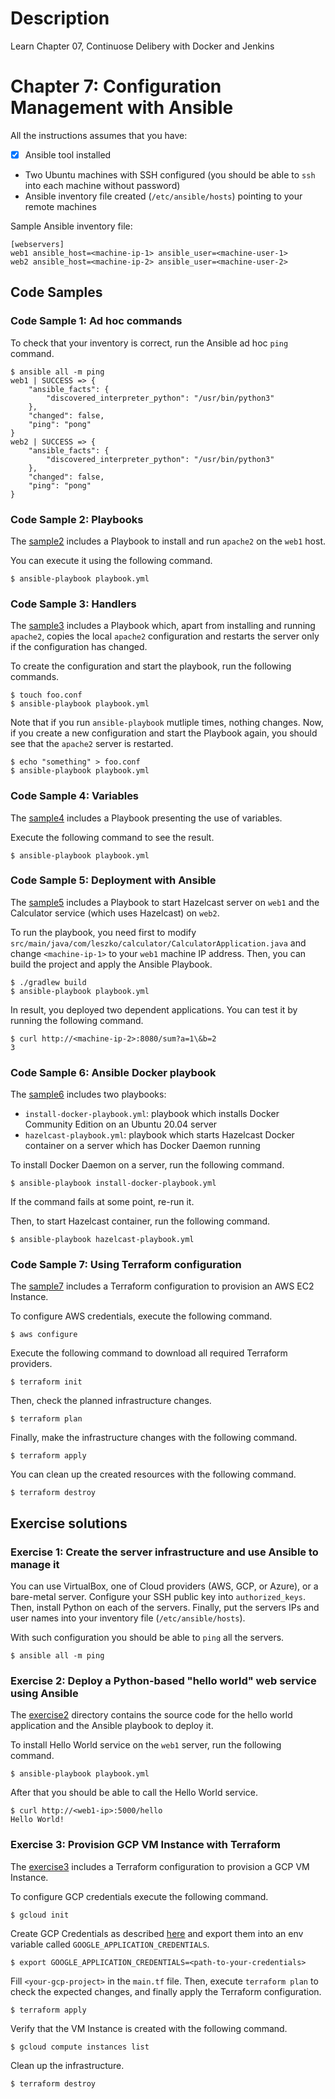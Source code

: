 # Description

Learn Chapter 07, Continuose Delibery with Docker and  Jenkins

# Chapter 7: Configuration Management with Ansible

All the instructions assumes that you have:
* [x] Ansible tool installed
* Two Ubuntu machines with SSH configured (you should be able to `ssh` into each machine without password)
* Ansible inventory file created (`/etc/ansible/hosts`) pointing to your remote machines

Sample Ansible inventory file:

	[webservers]
	web1 ansible_host=<machine-ip-1> ansible_user=<machine-user-1>
	web2 ansible_host=<machine-ip-2> ansible_user=<machine-user-2>

## Code Samples

### Code Sample 1: Ad hoc commands

To check that your inventory is correct, run the Ansible ad hoc `ping` command.

	$ ansible all -m ping
	web1 | SUCCESS => {
	    "ansible_facts": {
	        "discovered_interpreter_python": "/usr/bin/python3"
	    },
	    "changed": false,
	    "ping": "pong"
	}
	web2 | SUCCESS => {
	    "ansible_facts": {
	        "discovered_interpreter_python": "/usr/bin/python3"
	    },
	    "changed": false,
	    "ping": "pong"
	}

### Code Sample 2: Playbooks

The [sample2](sample2) includes a Playbook to install and run `apache2` on the `web1` host.

You can execute it using the following command.

	$ ansible-playbook playbook.yml

### Code Sample 3: Handlers

The [sample3](sample3) includes a Playbook which, apart from installing and running `apache2`, copies the local `apache2` configuration and restarts the server only if the configuration has changed.

To create the configuration and start the playbook, run the following commands.

	$ touch foo.conf
	$ ansible-playbook playbook.yml

Note that if you run `ansible-playbook` mutliple times, nothing changes. Now, if you create a new configuration and start the Playbook again, you should see that the `apache2` server is restarted.

	$ echo "something" > foo.conf
	$ ansible-playbook playbook.yml

### Code Sample 4: Variables

The [sample4](sample4) includes a Playbook presenting the use of variables.

Execute the following command to see the result.

	$ ansible-playbook playbook.yml

### Code Sample 5: Deployment with Ansible

The [sample5](sample5) includes a Playbook to start Hazelcast server on `web1` and the Calculator service (which uses Hazelcast) on `web2`.

To run the playbook, you need first to modify `src/main/java/com/leszko/calculator/CalculatorApplication.java` and change `<machine-ip-1>` to your `web1` machine IP address. Then, you can build the project and apply the Ansible Playbook.

	$ ./gradlew build
	$ ansible-playbook playbook.yml

In result, you deployed two dependent applications. You can test it by running the following command.

	$ curl http://<machine-ip-2>:8080/sum?a=1\&b=2
	3

### Code Sample 6: Ansible Docker playbook

The [sample6](sample6) includes two playbooks:
 * `install-docker-playbook.yml`: playbook which installs Docker Community Edition on an Ubuntu 20.04 server
 * `hazelcast-playbook.yml`: playbook which starts Hazelcast Docker container on a server which has Docker Daemon running

 To install Docker Daemon on a server, run the following command.

	$ ansible-playbook install-docker-playbook.yml

If the command fails at some point, re-run it.

Then, to start Hazelcast container, run the following command.

	$ ansible-playbook hazelcast-playbook.yml

### Code Sample 7: Using Terraform configuration

The [sample7](sample7) includes a Terraform configuration to provision an AWS EC2 Instance.

To configure AWS credentials, execute the following command.

	$ aws configure

Execute the following command to download all required Terraform providers.

	$ terraform init

Then, check the planned infrastructure changes.

	$ terraform plan

Finally, make the infrastructure changes with the following command.

	$ terraform apply

You can clean up the created resources with the following command.

	$ terraform destroy

## Exercise solutions

### Exercise 1: Create the server infrastructure and use Ansible to manage it

You can use VirtualBox, one of Cloud providers (AWS, GCP, or Azure), or a bare-metal server. Configure your SSH public key into `authorized_keys`. Then, install Python on each of the servers. Finally, put the servers IPs and user names into your inventory file (`/etc/ansible/hosts`).

With such configuration you should be able to `ping` all the servers.

	$ ansible all -m ping

### Exercise 2: Deploy a Python-based "hello world" web service using Ansible

The [exercise2](exercise2) directory contains the source code for the hello world application and the Ansible playbook to deploy it.

To install Hello World service on the `web1` server, run the following command.

	$ ansible-playbook playbook.yml

After that you should be able to call the Hello World service.

	$ curl http://<web1-ip>:5000/hello
	Hello World!

### Exercise 3: Provision GCP VM Instance with Terraform

The [exercise3](exercise3) includes a Terraform configuration to provision a GCP VM Instance.

To configure GCP credentials execute the following command.

	$ gcloud init

Create GCP Credentials as described [here](https://console.cloud.google.com/iam-admin/serviceaccounts) and export them into an env variable called `GOOGLE_APPLICATION_CREDENTIALS`.

	$ export GOOGLE_APPLICATION_CREDENTIALS=<path-to-your-credentials>

Fill `<your-gcp-project>` in the `main.tf` file. Then, execute `terraform plan` to check the expected changes, and finally apply the Terraform configuration.

	$ terraform apply

Verify that the VM Instance is created with the following command.

	$ gcloud compute instances list

Clean up the infrastructure.

	$ terraform destroy
